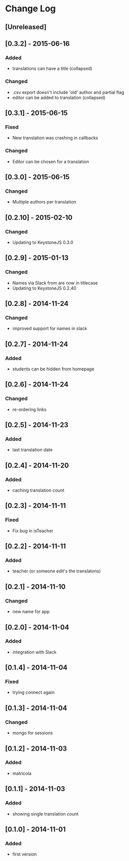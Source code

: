 # Change Log

## [Unreleased]

## [0.3.2] - 2015-06-16
### Added
- translations can have a title (collapsed)

### Changed
- .csv export doesn't include 'old' author and partial flag
- editor can be added to translation (collapsed)


## [0.3.1] - 2015-06-15
### Fixed
- New translation was crashing in callbacks

### Changed
- Editor can be chosen for a translation

## [0.3.0] - 2015-06-15
### Changed
- Multiple authors per translation

## [0.2.10] - 2015-02-10
### Changed
- Updating to KeystoneJS 0.3.0

## [0.2.9] - 2015-01-13
### Changed
- Names via Slack from are now in titlecase
- Updating to KeystoneJS 0.2.40

## [0.2.8] - 2014-11-24
### Changed
- improved support for names in slack

## [0.2.7] - 2014-11-24
### Added
- students can be hidden from homepage

## [0.2.6] - 2014-11-24
### Changed
- re-ordering links

## [0.2.5] - 2014-11-23
### Added
- last translation date

## [0.2.4] - 2014-11-20
### Added
- caching translation count

## [0.2.3] - 2014-11-11
### Fixed
- Fix bug in isTeacher

## [0.2.2] - 2014-11-11
### Added
- teacher (or someone edit's the translatons)

## [0.2.1] - 2014-11-10
### Changed
- new name for app

## [0.2.0] - 2014-11-04
### Added
- integration with Slack

## [0.1.4] - 2014-11-04
### Fixed
- trying connect again

## [0.1.3] - 2014-11-04
### Changed
- mongo for sessions

## [0.1.2] - 2014-11-03
### Added
- matricola

## [0.1.1] - 2014-11-03
### Added
- showing single translation count

## [0.1.0] - 2014-11-01
### Added
- first version
